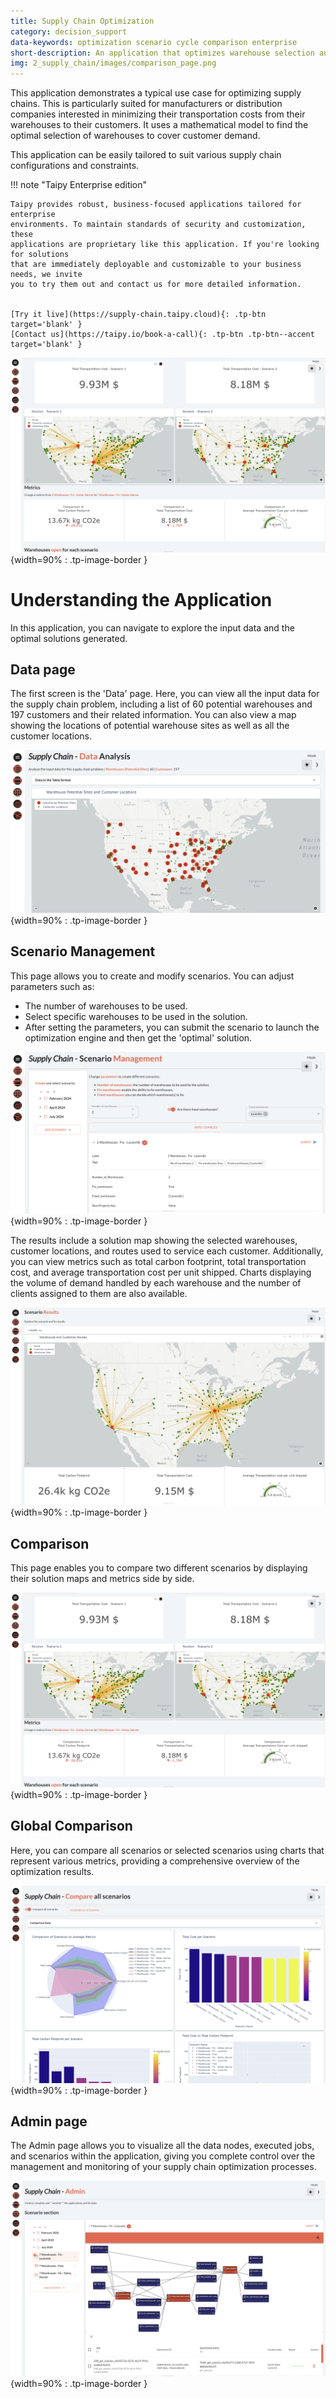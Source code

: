```yaml
---
title: Supply Chain Optimization
category: decision_support
data-keywords: optimization scenario cycle comparison enterprise
short-description: An application that optimizes warehouse selection and routes in a supply chain.
img: 2_supply_chain/images/comparison_page.png
---
```



This application demonstrates a typical use case for optimizing supply chains. This is 
particularly suited for manufacturers or distribution companies interested in minimizing 
their transportation costs from their warehouses to their customers. It uses a 
mathematical model to find the optimal selection of warehouses to cover customer demand.

This application can be easily tailored to suit various supply chain configurations and constraints.

!!! note "Taipy Enterprise edition"

    Taipy provides robust, business-focused applications tailored for enterprise
    environments. To maintain standards of security and customization, these
    applications are proprietary like this application. If you're looking for solutions
    that are immediately deployable and customizable to your business needs, we invite
    you to try them out and contact us for more detailed information.


    [Try it live](https://supply-chain.taipy.cloud){: .tp-btn target='blank' }
    [Contact us](https://taipy.io/book-a-call){: .tp-btn .tp-btn--accent target='blank' }

![Supply Chain](images/comparison_page.png){width=90% : .tp-image-border }

# Understanding the Application

In this application, you can navigate to explore the input data and the optimal solutions generated.

## Data page

The first screen is the 'Data' page. Here, you can view all the input data for the
supply chain problem, including a list of 60 potential warehouses and 197 customers
and their related information. You can also view a map showing the locations of
potential warehouse sites as well as all the customer locations.

![Data page](images/data_page.png){width=90% : .tp-image-border }

## Scenario Management

This page allows you to create and modify scenarios. You can adjust parameters such as:

- The number of warehouses to be used.
- Select specific warehouses to be used in the
solution. 
- After setting the parameters, you can submit the scenario to launch the 
optimization engine and then get the 'optimal' solution.

![Scenario Creation](images/scenario_creation.png){width=90% : .tp-image-border }

The results include a solution map showing the selected warehouses, customer locations,
and routes used to service each customer. Additionally, you can view metrics such as 
total carbon footprint, total transportation cost, and average transportation cost per 
unit shipped. Charts displaying the volume of demand handled by each warehouse and the 
number of clients assigned to them are also available.

![Scenario Results](images/scenario_results.png){width=90% : .tp-image-border }

## Comparison

This page enables you to compare two different scenarios by displaying their solution maps and 
metrics side by side.

![Comparison](images/comparison_page.png){width=90% : .tp-image-border }

## Global Comparison

Here, you can compare all scenarios or selected scenarios using charts that represent
various metrics, providing a comprehensive overview of the optimization results.

![Total Comparison](images/total_comparison_page.png){width=90% : .tp-image-border }

## Admin page

The Admin page allows you to visualize all the data nodes, executed jobs, and scenarios within
the application, giving you complete control over the management and monitoring of your
supply chain optimization processes.

![Admin page](images/admin_page.png){width=90% : .tp-image-border }
